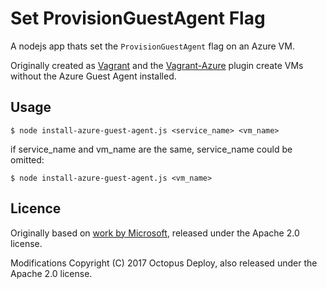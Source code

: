 # Set ProvisionGuestAgent Flag

A nodejs app thats set the `ProvisionGuestAgent` flag on an Azure VM.

Originally created as [Vagrant](https://vagrantup.com) and the [Vagrant-Azure](https://github.com/Azure/vagrant-azure) plugin create VMs without the Azure Guest Agent installed.

## Usage
```
$ node install-azure-guest-agent.js <service_name> <vm_name>
```

if service_name and vm_name are the same, service_name could be omitted:
```
$ node install-azure-guest-agent.js <vm_name>
```

## Licence

Originally based on [work by Microsoft](https://github.com/Azure/azure-linux-extensions/blob/17d89554ecbcab29d5a48bb6f689fa57586ab205/AzureEnhancedMonitor/nodejs/setaem.js), released under the Apache 2.0 license.

Modifications Copyright (C) 2017 Octopus Deploy, also released under the Apache 2.0 license.
